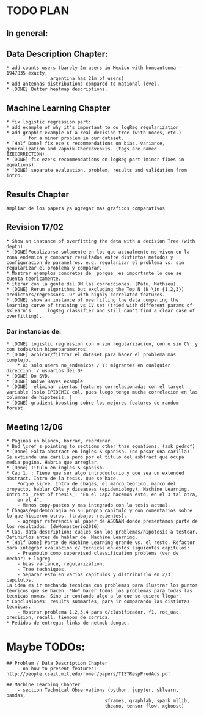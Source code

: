 # TODO PLAN

## In general:

## Data Description Chapter:
    * add counts users (barely 2m users in Mexico with homeantenna - 1947835 exacty, 
                    argentina has 21m of users)
    * add antennas distributions compared to national level.
    * [DONE] Better heatmap descriptions.

## Machine Learning Chapter 
    * fix logistic regression part:
    * add example of why it's important to do logReg regularization
    * add graphic example of a real decision tree (with nodes, etc.) 
            for a minor problem in our dataset.
    * [Half Done] fix eze's recommendations on bias, variance, generalization and Vapnik-Cherkovenkis. (tags are named EZECORRECTION).
    * [DONE] fix eze's recommendations on logReg part (minor fixes in equations).
    * [DONE] separate evaluation, problem, results and validation from intro.

## Results Chapter
    Ampliar de los papers ya agregar mas graficos comparativos

## Revision 17/02
    * Show an instance of overfitting the data with a decision Tree (with depth).
    * [DONE]Focalizarse solamente en los que actualmente no viven en la zona endemica y comparar resultados entre distintos metodos y configuracion de parametros. e.g. regularizar el problema vs. sin regularizar el problema y comparar.
    * Mostrar ejemplos concretos de _porque_ es importante lo que se cuenta teoricamente.
    * iterar con la gente del DM las correcciones. (Patu, Mathieu).
    * [DONE] Rerun algorithms but excluding the Top N (N \in {1,2,3}) predictors/regressors. Or with highly correlated features.
    * [DONE] show an instance of overfitting the data comparing the learning curve of training vs CV set (tried with different params of sklearn's      logReg classifier and still can't find a clear case of overfitting). 

### Dar instancias de:
    * [DONE] logistic regression con o sin regularizacion, con o sin CV. y con todos/sin hiperparametros.
    * [DONE] achicar/filtrar el dataset para hacer el problema mas complejo.
        * X: solo users no_endemicos / Y: migrantes en cualquier direccion. / usuarios del DF
    * [DONE] Do SVD.
    * [DONE] Naive Bayes example
    * [DONE]  eliminar ciertas features correlacionadas con el target variable (solo EPIDEMIC col, pues luego tengo mucha correlacion en las columnas de hipotesis, )
    * [DONE] gradient boosting sobre los mejores features de random forest.

## Meeting 12/06
    * Paginas en blanco, borrar, reordenar.
    * Bad \cref s pointing to sections other than equations. (ask pedrof) 
    * [Done] Falta abstract en ingles & spanish. (no pasar una carilla). Se extiende una carilla pero por el titulo del asbtract que ocupa media pagina. Habria que arreglar.
    * [Done] Titulo en ingles & spanish.
    * Cap 1. : Tiene que ser algo introductorio y que sea un extended abstract. Intro de la tesis. Que se hace.
        Porque sirve. Intro de chagas, el marco teorico, marco del proyecto, hablar CDRs y diseaseas (epidemiology), Machine Learning. Intro to _rest of thesis_: "En el Cap2 hacemos esto, en el 3 tal otra,
        en el 4".
        - Menos copy-pasteo y mas integrado con la tesis actual.
    * Chagas/epidemiologia en su propio capitulo y con comentarios sobre lo que hicieron otros. (trabajos recientes).
        - agregar referencia al paper de ASONAM donde presentamos parte de los resultados. (deMonasterio2016)
    * Cap. data description: cuales son los problemas/hipotesis a testear. Definirlos antes de hablar de  Machine Learning.
    * [Half Done] Parte de Machine Learning grande vs. el resto. Refactor para integrar evaluacion c/ tecnicas en estos siguientes capitulos:
        - Preambulo como supervised classification problems (ver de mechar) + logreg
        - bias variance, regularization.
        - Tree techniques.
        - Separar esto en varios capitulos y distribuirlo en 2/3 capitulos. 
    La idea es ir mechando tecnicas con problemas para ilustrar los puntos teoricos que se hacen. *No* hacer todos los problemas para todas las tecnicas nomas. Sino ir contando algo a lo que se quiere llegar.
    * Conclusiones: results summaries, para ir comparando las distintas tecnicas.
        - Mostrar problema 1,2,3,4 para c/clasificador. f1, roc_uac. precision, recall. tiempos de corrida.
    * Pedidos de entrega: links de netmob dengue.

# Maybe TODOs:
    ## Problem / Data Description Chapter
        - on how to present features: http://people.csail.mit.edu/romer/papers/TISTRespPredAds.pdf 

    ## Machine Learning Chapter
        - section Technical Observations (python, jupyter, sklearn, pandas, 
                                        sframes, graphlab, spark mllib, 
                                        theano, tensor flow, xgboost)
